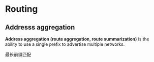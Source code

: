 # Routing
## Addresss aggregation
**Address aggregation (route aggregation, route summarization)** is the ability to use a single prefix to advertise multiple networks.

最长前缀匹配